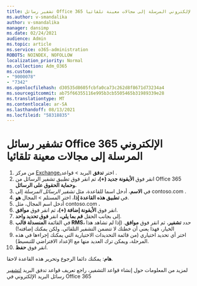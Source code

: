 ```yaml
---
title: تشفير رسائل Office 365 الإلكتروني المرسلة إلى مجالات معينة تلقائيا
ms.author: v-smandalika
author: v-smandalika
manager: dansimp
ms.date: 02/24/2021
audience: Admin
ms.topic: article
ms.service: o365-administration
ROBOTS: NOINDEX, NOFOLLOW
localization_priority: Normal
ms.collection: Adm_O365
ms.custom:
- "9000078"
- "7342"
ms.openlocfilehash: d30535d8605fcbfa0ca73c262d8f8671d73234a4
ms.sourcegitcommit: ab75f66355116e995b3cb5505465b31989339e28
ms.translationtype: MT
ms.contentlocale: ar-SA
ms.lasthandoff: 08/13/2021
ms.locfileid: "58318835"
---
```

# <a name="automatically-encrypt-office-365-email-messages-sent-to-certain-domains"></a>تشفير رسائل Office 365 الإلكتروني المرسلة إلى مجالات معينة تلقائيا

1. من مركز [Exchange،](https://outlook.office365.com/ecp/)اختر **تدفق** البريد > قواعد . 
2. انقر فوق **الأيقونة جديد (+)،** ثم انقر فوق تطبيق تشفير الرسائل من Office 365 **وحماية الحقوق على الرسائل.**
3. في **الاسم**، أدخل اسما للقاعدة، مثل *تشفير الرسائل المرسلة* إلى contoso.com .
4. في **تطبيق هذه القاعدة إذا**، اختر المستلم > المجال **هو**. 
5. أدخل اسم المجال، مثل contoso.com **.**
6. انقر فوق **الأيقونة إضافة (+)،** ثم انقر فوق **موافق**.
7. إلى بجانب الحقل **قم بما يلي،** انقر **فوق تحديد واحد**. 
8. في القائمة **المنسدلة قالب RMS،** حدد **تشفير**، ثم انقر فوق **موافق**. (إذا لم تشاهد هذا الخيار، فهذا يعني أن خطتك لا تتضمن التشفير التلقائي. ولكن يمكنك إضافته!)
9. اختر أي تحديد اختياري (من قائمة التحديدات الاختيارية التي يمكنك إجراءها في هذه المرحلة، ويمكن ترك العديد منها مع الإعداد الافتراضي للتبسيط).
10. انقر فوق **حفظ**.

**هام**: يمكنك دائما الرجوع وتحرير هذه القاعدة لاحقا.

لمزيد من المعلومات حول إنشاء قواعد التشفير، راجع تعريف قواعد تدفق البريد [لتشفير](https://docs.microsoft.com/microsoft-365/compliance/define-mail-flow-rules-to-encrypt-email) رسائل البريد الإلكتروني في Office 365